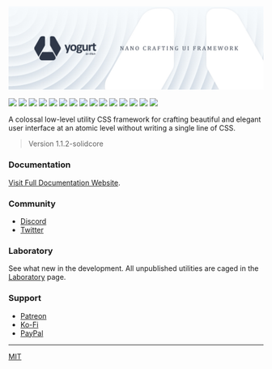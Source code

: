 <p align="center">
  <img src="https://raw.githubusercontent.com/yogurt-foundation/yogurt-css/1.0.9/assets/promo.jpg"
       height="auto"
       width="auto">
</p>

<p align="left">
  <img src="https://badgen.net/github/release/yogurt-foundation/yogurt-css">
  <img src="https://badgen.net/github/releases/yogurt-foundation/yogurt-css">
  <img src="https://badgen.net/github/assets-dl/yogurt-foundation/yogurt-css">
  <img src="https://badgen.net/npm/dw/yogurt-css">
  <img src="https://badgen.net/npm/dm/yogurt-css">
  <img src="https://badgen.net/npm/dy/yogurt-css">
  <img src="https://badgen.net/github/branches/yogurt-foundation/yogurt-css">
  <img src="https://badgen.net/github/forks/yogurt-foundation/yogurt-css">
  <img src="https://badgen.net/github/stars/yogurt-foundation/yogurt-css">
  <img src="https://badgen.net/github/watchers/yogurt-foundation/yogurt-css">
  <img src="https://badgen.net/github/tag/yogurt-foundation/yogurt-css">
  <img src="https://badgen.net/github/commits/yogurt-foundation/yogurt-css">
  <img src="https://badgen.net/github/last-commit/yogurt-foundation/yogurt-css">
  <img src="https://badgen.net/github/contributors/yogurt-foundation/yogurt-css">
  <img src="https://badgen.net/github/license/yogurt-foundation/yogurt-css">
</p>

A colossal low-level utility CSS framework for crafting beautiful and elegant user interface at an atomic level without writing a single line of CSS.

> Version 1.1.2-solidcore

### Documentation

[Visit Full Documentation Website](https://yogurt-css-documentation.netlify.app).

### Community

- [Discord](https://discord.gg/A62YjNR)
- [Twitter](https://twitter.com/yogurtcss)

### Laboratory

See what new in the development. All unpublished utilities are caged in the [Laboratory](https://github.com/yogurt-foundation/laboratory) page.

### Support

- [Patreon](https://www.patreon.com/bePatron?u=5719325)
- [Ko-Fi](https://ko-fi.com/S6S01OZEW)
- [PayPal](https://paypal.me/loouisneedsbreakfast)

---

[MIT](https://github.com/yogurt-foundation/yogurt-css/blob/master/LICENSE)
